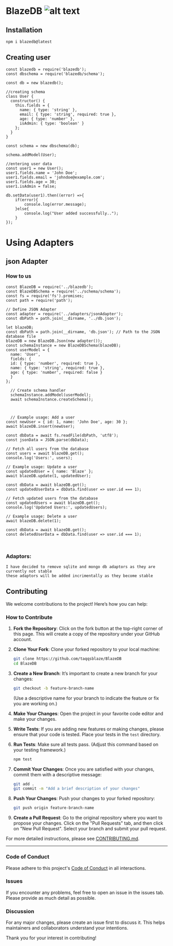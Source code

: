 # BlazeDB ![alt text](https://cdn-icons-png.flaticon.com/128/5246/5246837.png)

## Installation
`npm i blazedb@latest`


## Creating user

```
const blazedb = require('blazedb');
const dbschema = require('blazedb/schema');

const db = new blazedb();

//creating schema
class User {
  constructor() {
    this.fields = {
      name: { type: 'string' },
      email: { type: 'string', required: true },
      age: { type: 'number' },
      isAdmin: { type: 'boolean' }
    };
  }
}

const schema = new dbschema(db);

schema.addModel(User);

//entering user data
const user1 = new User();
user1.fields.name = 'John Doe';
user1.fields.email = 'johndoe@example.com';
user1.fields.age = 30;
user1.isAdmin = false;

db.setData(user1).then((error) =>{
    if(error){
        console.log(error.message);
    }else{
        console.log("User added successfully..");
    }
});
```

# Using Adapters

## json Adapter

### How to us


```
const BlazeDB = require('../blazedb'); 
const BlazeDBSchema = require('../schema/schema');
const fs = require('fs').promises;
const path = require('path');

// Define JSON Adapter
const adapter = require('../adapters/jsonAdapter');
const dbPath = path.join(__dirname, '../db.json');

let blazeDB;
const dbPath = path.join(__dirname, 'db.json'); // Path to the JSON database file
blazeDB = new BlazeDB.Json(new adapter());
const schemaInstance = new BlazeDBSchema(blazeDB);
const userModel = {
  name: 'User',
  fields: {
  id: { type: 'number', required: true },
  name: { type: 'string', required: true },
  age: { type: 'number', required: false }
  }
};

  // Create schema handler
  schemaInstance.addModel(userModel);
  await schemaInstance.createSchema();

 

  // Example usage: Add a user
const newUser = { id: 1, name: 'John Doe', age: 30 };
await blazeDB.insert(newUser);

const dbData = await fs.readFile(dbPath, 'utf8');
const jsonData = JSON.parse(dbData);

// Fetch all users from the database
const users = await blazeDB.get();
console.log('Users:', users);

// Example usage: Update a user
const updatedUser = { name: 'Blaze' };
await blazeDB.update(1, updatedUser);

const dbData = await blazeDB.get();
const updatedUserData = dbData.find(user => user.id === 1);

// Fetch updated users from the database
const updatedUsers = await blazeDB.get();
console.log('Updated Users:', updatedUsers);

// Example usage: Delete a user
await blazeDB.delete(1);

const dbData = await blazeDB.get();
const deletedUserData = dbData.find(user => user.id === 1);



```
### Adaptors:
```
I have decided to remove sqlite and mongo db adaptors as they are currently not stable
these adaptors will be added incrimentally as they become stable
```

## Contributing

We welcome contributions to the project! Here’s how you can help:

### How to Contribute

1. **Fork the Repository**: Click on the fork button at the top-right corner of this page. This will create a copy of the repository under your GitHub account.

2. **Clone Your Fork**: Clone your forked repository to your local machine:
    ```bash
    git clone https://github.com/taqqsblaze/BlazeDB
    cd BlazeDB
    ```

3. **Create a New Branch**: It’s important to create a new branch for your changes:
    ```bash
    git checkout -b feature-branch-name
    ```
    (Use a descriptive name for your branch to indicate the feature or fix you are working on.)

4. **Make Your Changes**: Open the project in your favorite code editor and make your changes.

5. **Write Tests**: If you are adding new features or making changes, please ensure that your code is tested. Place your tests in the `test` directory.

6. **Run Tests**: Make sure all tests pass. (Adjust this command based on your testing framework.)
    ```bash
    npm test
    ```

7. **Commit Your Changes**: Once you are satisfied with your changes, commit them with a descriptive message:
    ```bash
    git add .
    git commit -m "Add a brief description of your changes"
    ```

8. **Push Your Changes**: Push your changes to your forked repository:
    ```bash
    git push origin feature-branch-name
    ```

9. **Create a Pull Request**: Go to the original repository where you want to propose your changes. Click on the "Pull Requests" tab, and then click on "New Pull Request". Select your branch and submit your pull request.


For more detailed instructions, please see [CONTRIBUTING.md](CONTRIBUTING.md).
<hr>

### Code of Conduct

Please adhere to this project's [Code of Conduct](CODE_OF_CONDUCT.md) in all interactions.

### Issues

If you encounter any problems, feel free to open an issue in the issues tab. Please provide as much detail as possible.

### Discussion

For any major changes, please create an issue first to discuss it. This helps maintainers and collaborators understand your intentions.


Thank you for your interest in contributing!